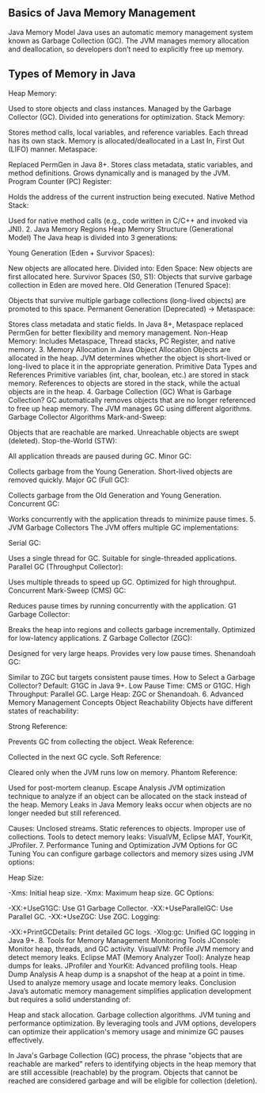 ## Basics of Java Memory Management

Java Memory Model
Java uses an automatic memory management system known as Garbage Collection (GC). The JVM manages memory allocation and deallocation, so developers don’t need to explicitly free up memory.


## Types of Memory in Java
 Heap Memory:

Used to store objects and class instances.
Managed by the Garbage Collector (GC).
Divided into generations for optimization.
Stack Memory:

Stores method calls, local variables, and reference variables.
Each thread has its own stack.
Memory is allocated/deallocated in a Last In, First Out (LIFO) manner.
Metaspace:

Replaced PermGen in Java 8+.
Stores class metadata, static variables, and method definitions.
Grows dynamically and is managed by the JVM.
Program Counter (PC) Register:

Holds the address of the current instruction being executed.
Native Method Stack:

Used for native method calls (e.g., code written in C/C++ and invoked via JNI).
2. Java Memory Regions
Heap Memory Structure (Generational Model)
The Java heap is divided into 3 generations:

Young Generation (Eden + Survivor Spaces):

New objects are allocated here.
Divided into:
Eden Space: New objects are first allocated here.
Survivor Spaces (S0, S1): Objects that survive garbage collection in Eden are moved here.
Old Generation (Tenured Space):

Objects that survive multiple garbage collections (long-lived objects) are promoted to this space.
Permanent Generation (Deprecated) → Metaspace:

Stores class metadata and static fields.
In Java 8+, Metaspace replaced PermGen for better flexibility and memory management.
Non-Heap Memory:
Includes Metaspace, Thread stacks, PC Register, and native memory.
3. Memory Allocation in Java
Object Allocation
Objects are allocated in the heap.
JVM determines whether the object is short-lived or long-lived to place it in the appropriate generation.
Primitive Data Types and References
Primitive variables (int, char, boolean, etc.) are stored in stack memory.
References to objects are stored in the stack, while the actual objects are in the heap.
4. Garbage Collection (GC)
What is Garbage Collection?
GC automatically removes objects that are no longer referenced to free up heap memory.
The JVM manages GC using different algorithms.
Garbage Collector Algorithms
Mark-and-Sweep:

Objects that are reachable are marked.
Unreachable objects are swept (deleted).
Stop-the-World (STW):

All application threads are paused during GC.
Minor GC:

Collects garbage from the Young Generation.
Short-lived objects are removed quickly.
Major GC (Full GC):

Collects garbage from the Old Generation and Young Generation.
Concurrent GC:

Works concurrently with the application threads to minimize pause times.
5. JVM Garbage Collectors
The JVM offers multiple GC implementations:

Serial GC:

Uses a single thread for GC.
Suitable for single-threaded applications.
Parallel GC (Throughput Collector):

Uses multiple threads to speed up GC.
Optimized for high throughput.
Concurrent Mark-Sweep (CMS) GC:

Reduces pause times by running concurrently with the application.
G1 Garbage Collector:

Breaks the heap into regions and collects garbage incrementally.
Optimized for low-latency applications.
Z Garbage Collector (ZGC):

Designed for very large heaps.
Provides very low pause times.
Shenandoah GC:

Similar to ZGC but targets consistent pause times.
How to Select a Garbage Collector?
Default: G1GC in Java 9+.
Low Pause Time: CMS or G1GC.
High Throughput: Parallel GC.
Large Heap: ZGC or Shenandoah.
6. Advanced Memory Management Concepts
Object Reachability
Objects have different states of reachability:

Strong Reference:

Prevents GC from collecting the object.
Weak Reference:

Collected in the next GC cycle.
Soft Reference:

Cleared only when the JVM runs low on memory.
Phantom Reference:

Used for post-mortem cleanup.
Escape Analysis
JVM optimization technique to analyze if an object can be allocated on the stack instead of the heap.
Memory Leaks in Java
Memory leaks occur when objects are no longer needed but still referenced.

Causes:
Unclosed streams.
Static references to objects.
Improper use of collections.
Tools to detect memory leaks:
VisualVM, Eclipse MAT, YourKit, JProfiler.
7. Performance Tuning and Optimization
JVM Options for GC Tuning
You can configure garbage collectors and memory sizes using JVM options:

Heap Size:

-Xms: Initial heap size.
-Xmx: Maximum heap size.
GC Options:

-XX:+UseG1GC: Use G1 Garbage Collector.
-XX:+UseParallelGC: Use Parallel GC.
-XX:+UseZGC: Use ZGC.
Logging:

-XX:+PrintGCDetails: Print detailed GC logs.
-Xlog:gc: Unified GC logging in Java 9+.
8. Tools for Memory Management
Monitoring Tools
JConsole: Monitor heap, threads, and GC activity.
VisualVM: Profile JVM memory and detect memory leaks.
Eclipse MAT (Memory Analyzer Tool): Analyze heap dumps for leaks.
JProfiler and YourKit: Advanced profiling tools.
Heap Dump Analysis
A heap dump is a snapshot of the heap at a point in time.
Used to analyze memory usage and locate memory leaks.
Conclusion
Java’s automatic memory management simplifies application development but requires a solid understanding of:

Heap and stack allocation.
Garbage collection algorithms.
JVM tuning and performance optimization.
By leveraging tools and JVM options, developers can optimize their application's memory usage and minimize GC pauses effectively.





In Java's Garbage Collection (GC) process, the phrase "objects that are reachable are marked" refers to identifying objects in the heap memory that are still accessible (reachable) by the program. Objects that cannot be reached are considered garbage and will be eligible for collection (deletion).




